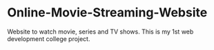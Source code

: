 # Online-Movie-Streaming-Website
Website to watch movie, series and TV shows. This is my 1st web development college project.

